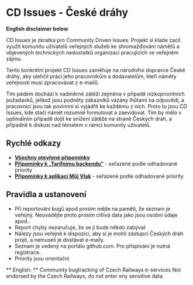 # CD Issues - České dráhy

**English disclaimer below**

CD Issues je zkratka pro Community Driven Issues. Projekt si klade zacíl využít komunitu uživatelů veřejných služeb ke shromažďování námětů a objevených technických nedostatků organizací pracujících ve veřejném zájmu.

Tento konkrétní projekt CD Issues zaměřuje na národního dopravce České dráhy, aby ulehčil práci jeho pracovníkům a dodavatelům, kteří náměty veřejnosti musí zpracovávat z e-mailů.

Tím pádem dochází k nadměrné zátěži zejména v případě nízkoprioritních požadavků, jelikož jsou podněty zákazníků vázány lhůtami na odpovědi, a pracovníci jsou tak povinnni si vyjádřit ke každému z nich. Proto tu jsou CD Issues, kde stačí námět rozumně formulovat a zaevidovat. Tím by mělo v optimálním případě dojít ke snížení zátěže na straně Českých drah, a případně k diskusi nad tématem v rámci komunity uživatelů.

## Rychlé odkazy
- **[Všechny otevřené připomínky](https://github.com/cd-issues/ceskedrahy/issues)**
- **[Připomínky k „Tarifnímu backendu“](https://github.com/cd-issues/ceskedrahy/projects/1)** - seřazené podle odhadované priority
- **[Připomínky k aplikaci Můj Vlak](https://github.com/cd-issues/ceskedrahy/projects/2)** - seřazené podle odhadované priority

## Pravidla a ustanovení
- Při reportování bugů apod prosím mějte na paměti, že seznam je veřejný. Neuvádějte proto prosím citlivá data jako jsou osobní údaje apod..
- Report chyby nezaručuje, že se jí bude někdo zabývat
- Nálezy jsou veřejně k dispozici, aby si je mohli zástupci Českých drah projít, a nemuseli je dostávat e-maily.
- Seznam je vedený na portálu github.com. Pro přispívání je nutná registrace.
- Priority jsou orientační

** English: **
Community bugtracking of Czech Railways e-services
Not endorsed by the Czech Railways; do not enter eny sensitive data.
